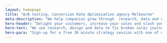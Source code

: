 ```yaml
---
layout: homepage
title: "A/B testing, Conversion Rate Optimisation agency Melbourne"
meta-description: "We help companies grow through  research, data and experimentation"
hero-header: "Delight your customers, increase your sales and slash your paid traffic spend"
hero-text: "We use research, design and data to fix broken sales journeys, increase conversion rates and lower the cost of customer acquisition."
hero-para: "Sign-up for a free 30 minute strategy session with one of our consultants today to find out how we can help your business."
---
```

